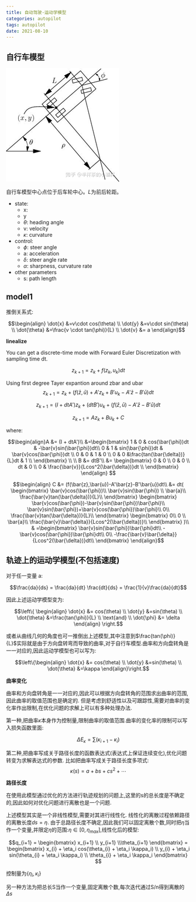 ```yaml
---
title: 自动驾驶-运动学模型
categories: autopilot
tags: autopilot
date: 2021-08-10
---
```


## 自行车模型

![bicycle_model](imgs/bicycle_model.jpg)

自行车模型中心点位于后车轮中心。$L$为前后轮距。

- state:
    - x:
    - y
    - $\theta$: heading angle
    - v: velocity
    - $\kappa$: curvature
- control:
    - $\phi$: steer angle
    - a: acceleration
    - $\delta$: steer angle rate
    - $\alpha$: sharpness, curvature rate
- other parameters
    - s: path length

## model1

推倒关系式:

$$\begin{align}
 \dot{x} &=v\cdot cos(\theta)  \\
 \dot{y} &=v\cdot sin(\theta)  \\
 \dot{\theta} &=\frac{v \cdot tan(\phi)}{L}  \\
 \dot{v} &= a
\end{align}$$


**linealize**

You can get a discrete-time mode with Forward Euler Discretization with sampling time dt.

$$z_{k+1}=z_k+f(z_k,u_k)dt$$

Using first degree Tayer expantion around zbar and ubar
$$z_{k+1}=z_k+(f(\bar{z},\bar{u})+A'z_k+B'u_k-A'\bar{z}-B'\bar{u})dt$$

$$z_{k+1}=(I + dtA')z_k+(dtB')u_k + (f(\bar{z},\bar{u})-A'\bar{z}-B'\bar{u})dt$$

$$z_{k+1}=Az_k+Bu_k +C$$

where:

$$\begin{align}A &= (I + dtA')\\
&=\begin{bmatrix} 
1 & 0 & cos(\bar{\phi})dt & -\bar{v}sin(\bar{\phi})dt\\
0 & 1 & sin(\bar{\phi})dt & \bar{v}cos(\bar{\phi})dt \\
0 & 0 & 1 & 0 \\
0 & 0 &\frac{tan(\bar{\delta})}{L}dt & 1 \\
\end{bmatrix}   \\
    \\
B &= dtB'\\
&=
\begin{bmatrix} 
0 & 0 \\
0 & 0 \\
dt & 0 \\
0 & \frac{\bar{v}}{Lcos^2(\bar{\delta})}dt \\
\end{bmatrix} \end{align}   $$

$$\begin{align}
C &= (f(\bar{z},\bar{u})-A'\bar{z}-B'\bar{u})dt\\
&= dt(
\begin{bmatrix} 
\bar{v}cos(\bar{\phi})\\
\bar{v}sin(\bar{\phi}) \\
\bar{a}\\
\frac{\bar{v}tan(\bar{\delta})}{L}\\
\end{bmatrix}   
\begin{bmatrix} 
\bar{v}cos(\bar{\phi})-\bar{v}sin(\bar{\phi})\bar{\phi}\\
\bar{v}sin(\bar{\phi})+\bar{v}cos(\bar{\phi})\bar{\phi}\\
0\\
\frac{\bar{v}tan(\bar{\delta})}{L}\\
\end{bmatrix}   
\begin{bmatrix} 
0\\
0 \\
\bar{a}\\
\frac{\bar{v}\bar{\delta}}{Lcos^2(\bar{\delta})}\\
\end{bmatrix}
)\\
& =\begin{bmatrix} 
\bar{v}sin(\bar{\phi})\bar{\phi}dt\\
-\bar{v}cos(\bar{\phi})\bar{\phi}dt\\
0\\
-\frac{\bar{v}\bar{\delta}}{Lcos^2(\bar{\delta})}dt\\
\end{bmatrix}
\end{align}$$

## 轨迹上的运动学模型(不包括速度)

对于任一变量 a:

$$\frac{da}{ds} = \frac{da}{dt} \frac{dt}{ds} = \frac{1}{v}\frac{da}{dt}$$

因此上述运动学模型变为:

$$\left\{ \begin{align}
 \dot{x} &= cos(\theta)  \\
 \dot{y} &=sin(\theta)  \\
 \dot{\theta} &=\frac{tan(\phi)}{L}  \\
 \text{and} \\
 \dot{\phi} &= \delta
\end{align}
\right.$$

或者从曲线几何的角度也可一推倒出上述模型,其中注意到$\frac{tan(\phi)}{L}$实际就是由于方向盘转弯而导致的曲率,对于自行车模型.曲率和方向盘转角是一一对应的,因此运动学模型也可以写为:

$$\left\{\begin{align}
 \dot{x} &= cos(\theta)  \\
 \dot{y} &=sin(\theta)  \\
 \dot{\theta} &=\kappa
\end{align}\right.$$

**曲率变化**

曲率和方向盘转角是一一对应的,因此可以根据方向盘转角的范围求出曲率的范围,因此曲率的取值范围也是确定的. 但是考虑到舒适性以及可跟踪性,需要对曲率的变化率作出限制,在优化问题的求解上可以有多种处理办法.

第一种,把曲率$\kappa$本身作为控制量,限制曲率的取值范围.曲率的变化率的限制可以写入损失函数里面:

$$\Delta E_{\kappa} = \sum (\kappa_{i+1} - \kappa_{i})$$

第二种,把曲率写成关于路径长度的函数表达式(表达式上保证连续变化),优化问题转变为求解表达式的参数. 比如把曲率写成关于路径长度多项式:
$$\kappa(s) = a+bs+cs^2+\cdots$$

**路径长度**

在使用此模型通过优化的方法进行轨迹规划的问题上,这里的s的总长度是不确定的,因此如何对优化问题进行离散也是一个问题.

上述模型其实是一个非线性模型,需要对其进行线性化. 线性化的离散过程依赖路径的离散长度$ds = \eta$. 由于总路径长度不确定,因此我们可以固定离散个数,同时把$\eta$当作一个变量,并限定$\eta$的范围:$\eta \in [0, \eta_{max}]$,线性化后的模型:

$$q_{i+1} = \begin{bmatrix} x_{i+1} \\ y_{i+1} \\\theta_{i+1}  \end{bmatrix}
= \begin{bmatrix} x_{i} + \eta_i cos(\theta_{i} + \eta_i \kappa_i) \\ y_{i} + \eta_i sin(\theta_{i} + \eta_i \kappa_i) \\ \theta_{i} + \eta_i \kappa_i \end{bmatrix} $$

控制量为$\{\eta_i, \kappa_i\}$

另一种方法为把总长S当作一个变量,固定离散个数,每次迭代通过S/n得到离散的$\Delta s$


